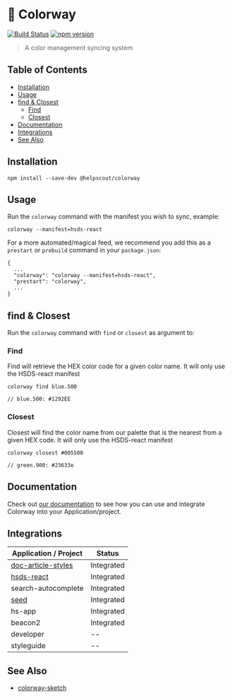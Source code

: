 # 🎨 Colorway

[![Build Status](https://travis-ci.org/helpscout/colorway.svg?branch=master)](https://travis-ci.org/helpscout/colorway)
[![npm version](https://badge.fury.io/js/%40helpscout%2Fcolorway.svg)](https://badge.fury.io/js/%40helpscout%2Fcolorway)

> A color management syncing system

## Table of Contents

<!-- START doctoc generated TOC please keep comment here to allow auto update -->
<!-- DON'T EDIT THIS SECTION, INSTEAD RE-RUN doctoc TO UPDATE -->

- [Installation](#installation)
- [Usage](#usage)
- [find & Closest](#find--closest)
  - [Find](#find)
  - [Closest](#closest)
- [Documentation](#documentation)
- [Integrations](#integrations)
- [See Also](#see-also)

<!-- END doctoc generated TOC please keep comment here to allow auto update -->

## Installation

```
npm install --save-dev @helpscout/colorway
```

## Usage

Run the `colorway` command with the manifest you wish to sync, example:

```
colorway --manifest=hsds-react
```

For a more automated/magical feed, we recommend you add this as a `prestart` or `prebuild` command in your `package.json`:

```
{
  ...
  "colorway": "colorway --manifest=hsds-react",
  "prestart": "colorway",
  ...
}
```

## find & Closest

Run the `colorway` command with `find` or `closest` as argument to:

### Find

Find will retrieve the HEX color code for a given color name. It will only use the HSDS-react manifest

```
colorway find blue.500

// blue.500: #1292EE
```

### Closest

Closest will find the color name from our palette that is the nearest from a given HEX code. It will only use the HSDS-react manifest

```
colorway closest #005500

// green.900: #23633e
```

## Documentation

Check out [our documentation](./docs) to see how you can use and integrate Colorway into your Application/project.

## Integrations

| Application / Project                                                 | Status     |
| --------------------------------------------------------------------- | ---------- |
| [doc-article-styles](https://github.com/helpscout/doc-article-styles) | Integrated |
| [hsds-react](https://github.com/helpscout/hsds-react)                 | Integrated |
| search-autocomplete                                                   | Integrated |
| [seed](https://github.com/helpscout/seed)                             | Integrated |
| hs-app                                                                | Integrated |
| beacon2                                                               | Integrated |
| developer                                                             | --         |
| styleguide                                                            | --         |

## See Also

- [colorway-sketch](https://github.com/helpscout/colorway-sketch)
